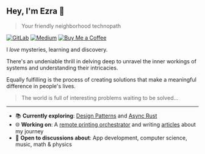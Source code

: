 ## Hey, I'm Ezra 👋

> Your friendly neighborhood technopath

[![GitLab](https://img.shields.io/badge/gitlab-%23181717.svg?style=for-the-badge&logo=gitlab&logoColor=white)](https://gitlab.com/users/esingh/projects/) [![Medium](https://img.shields.io/badge/Medium-12100E?style=for-the-badge&logo=medium&logoColor=white)](https://medium.com/@singhezra/) [![Buy Me a Coffee](https://img.shields.io/badge/sponsor-30363D?style=for-the-badge&logo=GitHub-Sponsors&logoColor=#EA4AAA)](https://ko-fi.com/ezrasingh/)

I *love* mysteries, learning and discovery.

There's an undeniable thrill in delving deep to unravel the inner workings of systems and understanding their intricacies.

Equally fulfilling is the process of creating solutions that make a meaningful difference in people's lives.

> The world is full of interesting problems waiting to be solved...
 
---

- 📚 **Currently exploring**: [Design Patterns](https://refactoring.guru/design-patterns) and [Async Rust](https://rust-lang.github.io/async-book/)
- 🌐 **Working on**: A [remote printing orchestrator](https://github.com/ezrasingh/printctl/) and writing [articles](https://medium.com/@singhezra/) about my journey
- 💬 **Open to discussions about**: App development, computer science, music, math & physics
